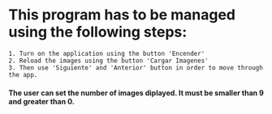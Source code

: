 # This program has to be managed using the following steps:
    1. Turn on the application using the button 'Encender'
    2. Reload the images using the button 'Cargar Imagenes'
    3. Then use 'Siguiente' and 'Anterior' button in order to move through the app.

#### The user can set the number of images diplayed. It must be smaller than 9 and greater than 0.